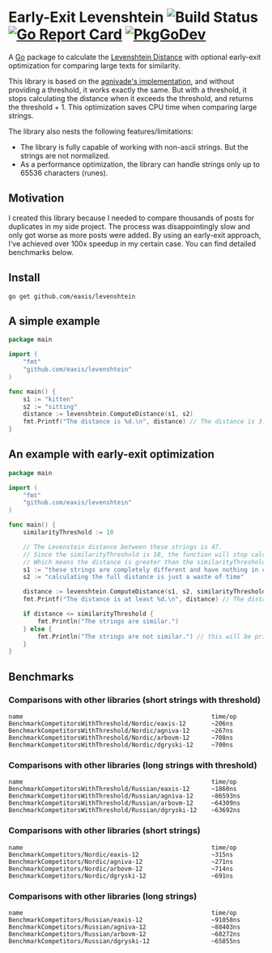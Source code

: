 # Early-Exit Levenshtein ![Build Status](https://github.com/eaxis/levenshtein/actions/workflows/ci.yml/badge.svg) [![Go Report Card](https://goreportcard.com/badge/github.com/eaxis/levenshtein)](https://goreportcard.com/report/github.com/eaxis/levenshtein) [![PkgGoDev](https://pkg.go.dev/badge/github.com/eaxis/levenshtein)](https://pkg.go.dev/github.com/eaxis/levenshtein)

A [Go](http://golang.org) package to calculate the [Levenshtein Distance](http://en.wikipedia.org/wiki/Levenshtein_distance) with optional early-exit optimization for comparing large texts for similarity.

This library is based on the [agnivade's implementation](https://github.com/agnivade/levenshtein), and without providing a threshold, it works exactly the same.
But with a threshold, it stops calculating the distance when it exceeds the threshold, and returns the threshold + 1. This optimization saves CPU time when comparing large strings.

The library also nests the following features/limitations:
- The library is fully capable of working with non-ascii strings. But the strings are not normalized.
- As a performance optimization, the library can handle strings only up to 65536 characters (runes).

## Motivation

I created this library because I needed to compare thousands of posts for duplicates in my side project.
The process was disappointingly slow and only got worse as more posts were added.
By using an early-exit approach, I’ve achieved over 100x speedup in my certain case.
You can find detailed benchmarks below.

## Install
```
go get github.com/eaxis/levenshtein
```

## A simple example

```go
package main

import (
	"fmt"
	"github.com/eaxis/levenshtein"
)

func main() {
	s1 := "kitten"
	s2 := "sitting"
	distance := levenshtein.ComputeDistance(s1, s2)
	fmt.Printf("The distance is %d.\n", distance) // The distance is 3.
}

```

## An example with early-exit optimization

```go
package main

import (
	"fmt"
	"github.com/eaxis/levenshtein"
)

func main() {
	similarityThreshold := 10

	// The Levenstein distance between these strings is 47.
	// Since the similarityThreshold is 10, the function will stop calculating the distance at 10 and return 11.
	// Which means the distance is greater than the similarityThreshold.
	s1 := "these strings are completely different and have nothing in common"
	s2 := "calculating the full distance is just a waste of time"

	distance := levenshtein.ComputeDistance(s1, s2, similarityThreshold)
	fmt.Printf("The distance is at least %d.\n", distance) // The distance is at least 11.

	if distance <= similarityThreshold {
		fmt.Println("The strings are similar.")
	} else {
		fmt.Println("The strings are not similar.") // this will be printed
	}
}

```

## Benchmarks

### Comparisons with other libraries (short strings with threshold)

```
name                                                    time/op
BenchmarkCompetitorsWithThreshold/Nordic/eaxis-12       ~206ns
BenchmarkCompetitorsWithThreshold/Nordic/agniva-12      ~267ns
BenchmarkCompetitorsWithThreshold/Nordic/arbovm-12      ~708ns
BenchmarkCompetitorsWithThreshold/Nordic/dgryski-12     ~700ns
```

### Comparisons with other libraries (long strings with threshold)

```
name                                                    time/op
BenchmarkCompetitorsWithThreshold/Russian/eaxis-12      ~1860ns
BenchmarkCompetitorsWithThreshold/Russian/agniva-12     ~86593ns
BenchmarkCompetitorsWithThreshold/Russian/arbovm-12     ~64309ns
BenchmarkCompetitorsWithThreshold/Russian/dgryski-12    ~63692ns
```

### Comparisons with other libraries (short strings)

```
name                                                    time/op
BenchmarkCompetitors/Nordic/eaxis-12                    ~315ns
BenchmarkCompetitors/Nordic/agniva-12                   ~271ns
BenchmarkCompetitors/Nordic/arbovm-12                   ~714ns
BenchmarkCompetitors/Nordic/dgryski-12                  ~691ns
```

### Comparisons with other libraries (long strings)

```
name                                                    time/op
BenchmarkCompetitors/Russian/eaxis-12                   ~91058ns
BenchmarkCompetitors/Russian/agniva-12                  ~88403ns
BenchmarkCompetitors/Russian/arbovm-12                  ~68272ns
BenchmarkCompetitors/Russian/dgryski-12                 ~65855ns
```